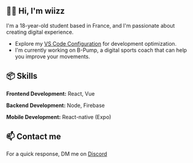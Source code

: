 ## 👋🏻 Hi, I'm wiizz

I'm a 18-year-old student based in France, and I'm passionate about creating digital experience.

-   Explore my [VS Code Configuration](https://github.com/wiizzl/vscode-settings) for development optimization.
-   I'm currently working on B-Pump, a digital sports coach that can help you improve your movements.

## 📦 Skills

**Frontend Development:** React, Vue

**Backend Development:** Node, Firebase

**Mobile Development:** React-native (Expo)

## 📫 Contact me

For a quick response, DM me on [Discord](https://dsc.bio/wiizz)
